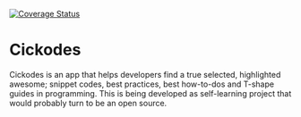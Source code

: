 [![Coverage Status](https://coveralls.io/repos/github/Irutingabo/cickodes/badge.svg?branch=ch-setup-working-env-171619095)](https://coveralls.io/github/Irutingabo/cickodes?branch=ch-setup-working-env-171619095)

# Cickodes
Cickodes is an app that helps developers find a true selected, highlighted awesome; snippet codes, best practices, best how-to-dos and T-shape guides in programming. 
This is being developed as self-learning project that would probably turn to be an open source.
